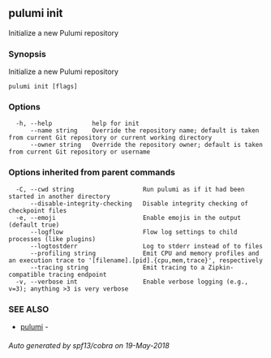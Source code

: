 ## pulumi init

Initialize a new Pulumi repository

### Synopsis


Initialize a new Pulumi repository

```
pulumi init [flags]
```

### Options

```
  -h, --help           help for init
      --name string    Override the repository name; default is taken from current Git repository or current working directory
      --owner string   Override the repository owner; default is taken from current Git repository or username
```

### Options inherited from parent commands

```
  -C, --cwd string                   Run pulumi as if it had been started in another directory
      --disable-integrity-checking   Disable integrity checking of checkpoint files
  -e, --emoji                        Enable emojis in the output (default true)
      --logflow                      Flow log settings to child processes (like plugins)
      --logtostderr                  Log to stderr instead of to files
      --profiling string             Emit CPU and memory profiles and an execution trace to '[filename].[pid].{cpu,mem,trace}', respectively
      --tracing string               Emit tracing to a Zipkin-compatible tracing endpoint
  -v, --verbose int                  Enable verbose logging (e.g., v=3); anything >3 is very verbose
```

### SEE ALSO
* [pulumi](pulumi.md)	 - 

###### Auto generated by spf13/cobra on 19-May-2018
